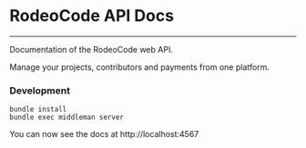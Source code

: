 # RodeoCode API Docs
-----------------

Documentation of the RodeoCode web API.

Manage your projects, contributors and payments from one platform.

### Development

```shell
bundle install
bundle exec middleman server
```

You can now see the docs at http://localhost:4567
